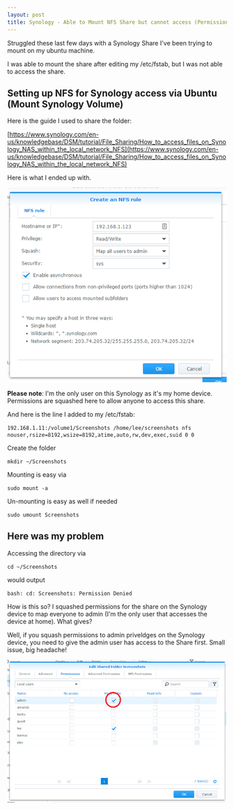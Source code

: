 ```yaml
---
layout: post
title: Synology - Able to Mount NFS Share but cannot access (Permission Denied) with Ubuntu
---
```


Struggled these last few days with a Synology Share I've been trying to mount on my ubuntu machine.

I was able to mount the share after editing my /etc/fstab, but I was not able to access the share.

## Setting up NFS for Synology access via Ubuntu (Mount Synology Volume)

Here is the guide I used to share the folder:

[https://www.synology.com/en-us/knowledgebase/DSM/tutorial/File_Sharing/How_to_access_files_on_Synology_NAS_within_the_local_network_NFS](https://www.synology.com/en-us/knowledgebase/DSM/tutorial/File_Sharing/How_to_access_files_on_Synology_NAS_within_the_local_network_NFS)

Here is what I ended up with. 

![Synology UI](/images/synology_permission.png)

**Please note**: I'm the only user on this Synology as it's my home device. Permissions are squashed here to allow anyone to access this share.

And here is the line I added to my /etc/fstab:

```
192.168.1.11:/volume1/Screenshots /home/lee/screenshots nfs nouser,rsize=8192,wsize=8192,atime,auto,rw,dev,exec,suid 0 0
```

Create the folder

```
mkdir ~/Screenshots
```

Mounting is easy via

```
sudo mount -a
```

Un-mounting is easy as well if needed

```
sudo umount Screenshots
```

## Here was my problem

Accessing the directory via 

```
cd ~/Screenshots
```

would output 

```
bash: cd: Screenshots: Permission Denied
```

How is this so? I squashed permissions for the share on the Synology device to map everyone to admin (I'm the only user that accesses the device at home). What gives?

Well, if you squash permissions to admin priveldges on the Synology device, you need to give the admin user has access to the Share first. Small issue, big headache!

![Synology UI](/images/permission-denied.png)
